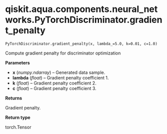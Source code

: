 # qiskit.aqua.components.neural\_networks.PyTorchDiscriminator.gradient\_penalty

`PyTorchDiscriminator.gradient_penalty(x, lambda_=5.0, k=0.01, c=1.0)`

Compute gradient penalty for discriminator optimization

**Parameters**

*   **x** (*numpy.ndarray*) – Generated data sample.
*   **lambda** (*float*) – Gradient penalty coefficient 1.
*   **k** (*float*) – Gradient penalty coefficient 2.
*   **c** (*float*) – Gradient penalty coefficient 3.

**Returns**

Gradient penalty.

**Return type**

torch.Tensor
